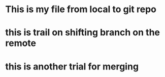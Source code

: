 # This is my file from local to git repo
# this is trail on shifting branch on the remote
# this is another trial for merging